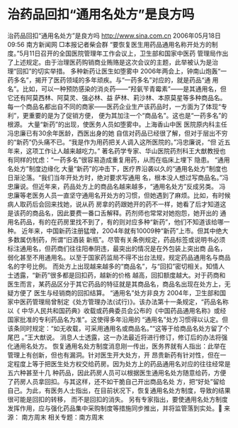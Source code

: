 # 治药品回扣“通用名处方”是良方吗

治药品回扣“通用名处方”是良方吗
http://www.sina.com.cn 2006年05月18日09:56 南方新闻网
□本报记者柴会群
“要恢复医生用药品通用名称开处方的制度。”5月11日召开的全国医院管理年工作会议上，卫生部和国家中医药 管理局作出了上述规定。由于治理医药购销商业贿赂是这次会议的主题，此举被认为是治理“回扣”的切实举措。
多种新药让医生如堕雾中
2006年两会上，钟南山炮轰“一药多名”，揭开了医药领域的多年顽疾。与“一药多名”对应的，就是药品“通 用名”。比如，可以一种预防感染的消炎药——“羟氨苄青霉素”——是其通用名，但它还有阿莫西林、阿莫灵、强必林、益 萨林、莉沙林、本原莫星等多种商品名。
每一个商品名都出自不同的商家——医药企业生产该药品时，一方面为了体现“专利”，更重要的是为了促销方便， 便为其加注一个“商品名”。这也是“一药多名”的根源。
大量“新药”的出现，使医务人员如堕雾中。上海香山中医
医院原内科主任冯忠廉已有30余年医龄，西医出身的她 自信对药品已经很了解，但对于层出不穷的“新药”仍头痛不已。“我是作为用药把关人调入这所医院的。”冯忠廉说，“但 近五年来，这项工作让人越来越吃力。”
著名药学专家、华山医院药剂科王大猷教授也有同样的忧虑：“一药多名”很容易造成重复用药，从而在临床上埋下 隐患。
“通用名处方”制度边缘化
大量“新药”的冲击下，医疗界沿袭以久的“通用名处方”制度也日渐沦落。“我们当年开处方时，绝对要求写通用 名，根本没人想过写商品名。”冯忠廉说。但近年来，药品处方上的商品名越来越多，“通用名处方”反成另类。
冯忠廉等老医务人员一直坚守通用名开处方的习惯，但她遇到了麻烦。比如，有时候病人取药后会回来找她，说从药 房拿的药跟她开的药不一样，她看了后才知道这是该药的商品名，因此要费一番口舌解释。药剂师也常常对她抱怨，她开出的 通用名药品，有的在药房里找不到了，有的则对应多种“新药”，他们不知道该给哪一种。
近年来，中国新药注册猛增，2004年就有10009种“新药”上市。但其中绝大多数属仿制药，所谓“旧酒装 新瓶”。尽管有关条例规定，药品标签或说明书必须标注通用名，但药商们往往阳奉阴违，最突出的情况是在外包装上突出商 品名，弱化甚至不用通用名。以至于国家药监局不得不出台法规，规定药品通用名与商品名的字号比例。
而处方上出现越来越多的“商品名”，与“回扣”密切相关。知情人士透露，“新药”很多都是回扣药，越新的价格 越高，回扣额度越大。对于药商和医生而言，某药品区分于其它药品的特征就是其商品名，商品名出现在处方上，无疑方便了 医生与经销商的回扣结算。
“通用名”处方非良方
2004年，卫生部和国家中医药管理局曾制定《处方管理办法(试行)》。该办法第十一条规定，“药品名称以《 中华人民共和国药典》收载或药典委员会公布的《中国药品通用名称》或经国家批准的专利药品名为准”。这使得多年沿用的 “通用名”处方习惯得以认定。但该条同时规定：“如无收载，可采用通用名或商品名。”“这等于给商品名处方留了个尾巴 。”王大猷说。
消息人士透露，这一办法最近将进行修订，修订后的办法将强化通用名处方。
恢复通用名处方制度消息刚一传出，医务界就有人指出：此举在管理上有创新，但也有漏洞。针对医生开大处方，开 昂贵新药有针对性，但在一定程度上等于把医生处方权交给药房。因为处方上的药品通用名对应的往往经常是五六种甚至十几 种药品，因此药房人员可以根据医生通用名处方随意给药，方便了药房人员拿回扣。与其这样，还不如干脆自己开出商品名处 方，把“好处”留给自己。为此，有医务人士指出，在目前状况下，恢复通用名处方制度，导致的结果很可能是回扣的转移， 而不是回扣的消失。
另有专家指出，要使通用名处方制度发挥作用，应与强化药品集中采购制度等措施同步推出，并将监管落到实处。 来源：
南方周末
相关专题：南方周末 

